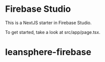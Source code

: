 # Firebase Studio

This is a NextJS starter in Firebase Studio.

To get started, take a look at src/app/page.tsx.
# leansphere-firebase

